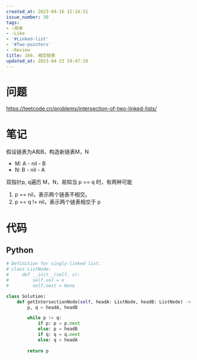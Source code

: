 ```yaml
---
created_at: 2023-04-16 12:14:31
issue_number: 30
tags:
- ~简单
- -Like
- '#Linked-list'
- '#Two-pointers'
- -Review
title: 160. 相交链表
updated_at: 2023-04-23 19:47:18
---
```


# 问题

https://leetcode.cn/problems/intersection-of-two-linked-lists/

# 笔记

假设链表为A和B，构造新链表M，N

- M: A - nil - B
- N: B - nil - A

双指针p, q遍历 M，N，易知当 p == q 时，有两种可能
1. p == nil，表示两个链表不相交。
2. p == q != nil，表示两个链表相交于 p

# 代码

## Python

```python
# Definition for singly-linked list.
# class ListNode:
#     def __init__(self, x):
#         self.val = x
#         self.next = None

class Solution:
    def getIntersectionNode(self, headA: ListNode, headB: ListNode) -> Optional[ListNode]:
        p, q = headA, headB

        while p != q:
            if p: p = p.next
            else: p = headB
            if q: q = q.next
            else: q = headA
        
        return p
```
